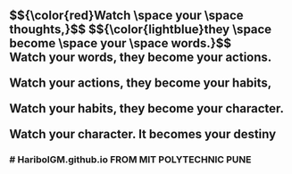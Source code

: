 

<h2>
  </div>
  $${\color{red}Watch \space your \space thoughts,}$$
$${\color{lightblue}they \space become \space your \space words.}$$
<div>
Watch your words,
they become your actions.

Watch your actions, 
they become your habits,

Watch your habits, 
they become your character.

Watch your character.
It becomes your destiny</h2>


<h3># HaribolGM.github.io
FROM MIT POLYTECHNIC PUNE
</h3>
